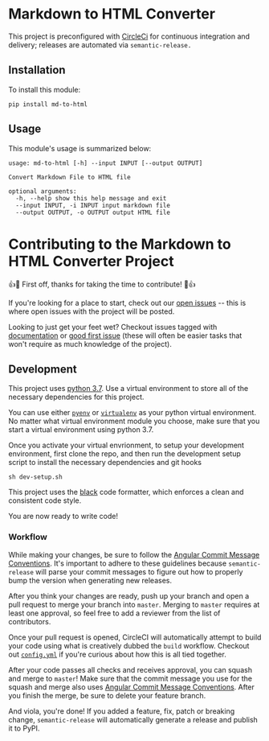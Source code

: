 # Markdown to HTML Converter

This project is preconfigured with [CircleCi](https://circleci.com/) for continuous integration and delivery; releases are automated via `semantic-release.`

## Installation
To install this module:
```
pip install md-to-html
```

## Usage
This module's usage is summarized below:
```
usage: md-to-html [-h] --input INPUT [--output OUTPUT]

Convert Markdown File to HTML file

optional arguments:
  -h, --help show this help message and exit
  --input INPUT, -i INPUT input markdown file
  --output OUTPUT, -o OUTPUT output HTML file
```

# Contributing to the Markdown to HTML Converter Project

👍🎉 First off, thanks for taking the time to contribute! 🎉👍

If you're looking for a place to start, check out our [open issues](https://github.com/AumitLeon/markdown_html_converter/issues) -- this is where open issues with the project will be posted. 

Looking to just get your feet wet? Checkout issues tagged with [documentation](https://github.com/AumitLeon/markdown_html_converter/issues?q=is%3Aopen+is%3Aissue+label%3Adocumentation) or [good first issue](https://github.com/AumitLeon/markdown_html_converter/issues?q=is%3Aopen+is%3Aissue+label%3A%22good+first+issue%22) (these will often be easier tasks that won't require as much knowledge of the project). 

## Development

This project uses [python 3.7](https://www.python.org/downloads/). Use a virtual environment to store all of the necessary dependencies for this project.

You can use either [`pyenv`](https://github.com/pyenv/pyenv) or [`virtualenv`](https://virtualenv.pypa.io/en/latest/) as your python virtual environment. No matter what virtual environment module you choose, make sure that you start a virtual environment using python 3.7. 

Once you activate your virtual envrionment, to setup your development environment, first clone the repo, and then run the development setup script to install the necessary dependencies and git hooks

```
sh dev-setup.sh
```

This project uses the [black](https://github.com/psf/black) code formatter, which enforces a clean and consistent code style. 

You are now ready to write code!

### Workflow
While making your changes, be sure to follow the [Angular Commit Message Conventions](https://github.com/angular/angular.js/blob/master/DEVELOPERS.md#-git-commit-guidelines). It's important to adhere to these guidelines because `semantic-release` will parse your commit messages to figure out how to properly bump the version when generating new releases. 

After you think your changes are ready, push up your branch and open a pull request to merge your branch into `master`. Merging to `master` requires at least one approval, so feel free to add a reviewer from the list of contributors. 

Once your pull request is opened, CircleCI will automatically attempt to build your code using what is creatively dubbed the `build` workflow. Checkout out [`config.yml`](.circleci/config.yml) if you're curious about how this is all tied together. 

After your code passes all checks and receives approval, you can squash and merge to `master`! Make sure that the commit message you use for the squash and merge also uses [Angular Commit Message Conventions](https://github.com/angular/angular.js/blob/master/DEVELOPERS.md#-git-commit-guidelines). After you finish the merge, be sure to delete your feature branch.

And viola, you're done! If you added a feature, fix, patch or breaking change, `semantic-release` will automatically generate a release and publish it to PyPI. 
